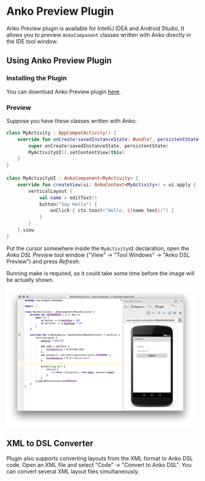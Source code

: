 Anko Preview Plugin
===================

Anko Preview plugin is available for IntelliJ IDEA and Android Studio. It allows you to preview `AnkoComponent` classes written with Anko directly in the IDE tool window.

## Using Anko Preview Plugin

### Installing the Plugin

You can download Anko Preview plugin [here](https://plugins.jetbrains.com/update/index?pr=&updateId=19242).

### Preview

Suppose you have these classes written with Anko:

```kotlin
class MyActivity : AppCompatActivity() {
    override fun onCreate(savedInstanceState: Bundle?, persistentState: PersistableBundle?) {
        super.onCreate(savedInstanceState, persistentState)
        MyActivityUI().setContentView(this)
    }
}

class MyActivityUI : AnkoComponent<MyActivity> {
    override fun createView(ui: AnkoContext<MyActivity>) = ui.apply {
        verticalLayout {
            val name = editText()
            button("Say Hello") {
                onClick { ctx.toast("Hello, ${name.text}!") }
            }
        }
    }.view
}
```

Put the cursor somewhere inside the `MyActivityUI` declaration, open the *Anko DSL Preview* tool window ("View" → "Tool Windows" → "Anko DSL Preview") and press *Refresh*.

Running make is required, so it could take some time before the image will be actually shown.

<img src="preview.png" alt="Preview" height="359" width="490" />

## XML to DSL Converter

Plugin also supports converting layouts from the XML format to Anko DSL code. Open an XML file and select "Code" → "Convert to Anko DSL". You can convert several XML layout files simultaneously.
